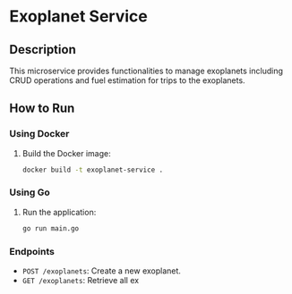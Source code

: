 # Exoplanet Service

## Description

This microservice provides functionalities to manage exoplanets including CRUD operations and fuel estimation for trips to the exoplanets.

## How to Run

### Using Docker

1. Build the Docker image:
    ```sh
    docker build -t exoplanet-service .
    ```

### Using Go

1. Run the application:
    ```sh
    go run main.go
    ```

### Endpoints

- `POST /exoplanets`: Create a new exoplanet.
- `GET /exoplanets`: Retrieve all ex
